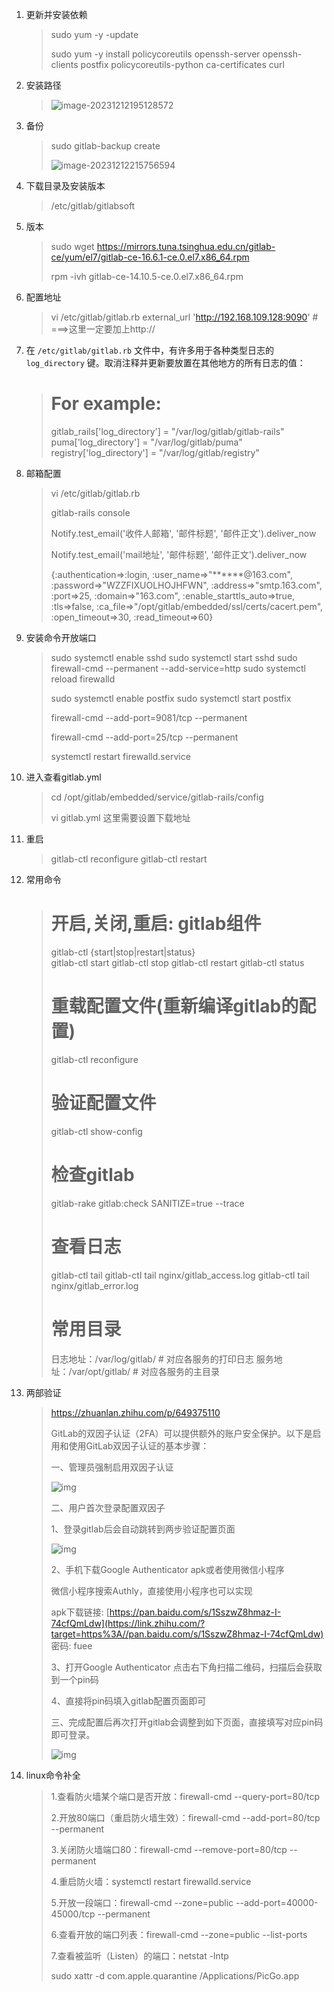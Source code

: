 1. 更新并安装依赖

   > sudo yum -y -update 
   >
   > sudo  yum -y install policycoreutils openssh-server openssh-clients postfix policycoreutils-python ca-certificates curl	

2. 安装路径

   > ![image-20231212195128572](https://raw.githubusercontent.com/zbsilent/imag/main/img/2022/image-20231212195128572.png)

3. 备份

   > sudo gitlab-backup create
   >
   > ![image-20231212215756594](https://raw.githubusercontent.com/zbsilent/imag/main/img/2022/image-20231212215756594.png)

4. 下载目录及安装版本

   > /etc/gitlab/gitlabsoft

   

5. 版本

   > sudo wget https://mirrors.tuna.tsinghua.edu.cn/gitlab-ce/yum/el7/gitlab-ce-16.6.1-ce.0.el7.x86_64.rpm
   >
   > rpm -ivh gitlab-ce-14.10.5-ce.0.el7.x86_64.rpm

6. 配置地址

   > vi /etc/gitlab/gitlab.rb
   > external_url 'http://192.168.109.128:9090' # ===>这里一定要加上http://

7. 在 `/etc/gitlab/gitlab.rb` 文件中，有许多用于各种类型日志的 `log_directory` 键。取消注释并更新要放置在其他地方的所有日志的值：

   ># For example:
   >gitlab_rails['log_directory'] = "/var/log/gitlab/gitlab-rails"
   >puma['log_directory'] = "/var/log/gitlab/puma"
   >registry['log_directory'] = "/var/log/gitlab/registry"

8. 邮箱配置

   >vi /etc/gitlab/gitlab.rb
   >
   >gitlab-rails console
   >
   >Notify.test_email('收件人邮箱', '邮件标题', '邮件正文').deliver_now
   >
   >Notify.test_email('mail地址', '邮件标题', '邮件正文').deliver_now
   >
   >{:authentication=>:login,
   > :user_name=>"******@163.com",
   > :password=>"WZZFIXUOLHOJHFWN",
   > :address=>"smtp.163.com",
   > :port=>25,
   > :domain=>"163.com",
   > :enable_starttls_auto=>true,
   > :tls=>false,
   > :ca_file=>"/opt/gitlab/embedded/ssl/certs/cacert.pem",
   > :open_timeout=>30,
   > :read_timeout=>60}

9. 安装命令开放端口

   > sudo systemctl enable sshd
   > sudo systemctl start sshd
   > sudo firewall-cmd --permanent --add-service=http
   > sudo systemctl reload firewalld
   >
   > sudo systemctl enable postfix
   > sudo systemctl start postfix
   >
   > firewall-cmd --add-port=9081/tcp --permanent
   >
   > firewall-cmd --add-port=25/tcp --permanent
   >
   > systemctl restart firewalld.service

10. 进入查看gitlab.yml

    > cd /opt/gitlab/embedded/service/gitlab-rails/config
    >
    > vi gitlab.yml  这里需要设置下载地址

11. 重启

    >gitlab-ctl reconfigure
    >gitlab-ctl restart

12. 常用命令

    > # 开启,关闭,重启: gitlab组件
    > gitlab-ctl {start|stop|restart|status} 		
    > gitlab-ctl start
    > gitlab-ctl stop
    > gitlab-ctl restart
    > gitlab-ctl status
    >
    > # 重载配置文件(重新编译gitlab的配置)
    > gitlab-ctl reconfigure
    >
    > # 验证配置文件
    > gitlab-ctl show-config   
    >
    > # 检查gitlab
    > gitlab-rake gitlab:check SANITIZE=true --trace    
    >
    > # 查看日志
    > gitlab-ctl tail
    > gitlab-ctl tail nginx/gitlab_access.log
    > gitlab-ctl tail nginx/gitlab_error.log
    >
    > # 常用目录
    > 日志地址：/var/log/gitlab/   # 对应各服务的打印日志 
    > 服务地址：/var/opt/gitlab/   # 对应各服务的主目录 

13. 两部验证

    >https://zhuanlan.zhihu.com/p/649375110
    >
    >GitLab的双因子认证（2FA）可以提供额外的账户安全保护。以下是启用和使用GitLab双因子认证的基本步骤：
    >
    >一、管理员强制启用双因子认证
    >
    >![img](https://raw.githubusercontent.com/zbsilent/imag/main/img/2022/v2-45baf4108dd7bbc9098e2b30ce064b72_1440w-20231212221138369.webp)
    >
    >二、用户首次登录配置双因子
    >
    >1、登录gitlab后会自动跳转到两步验证配置页面
    >
    >![img](https://raw.githubusercontent.com/zbsilent/imag/main/img/2022/v2-64b0086d31fca479054744d832d02a4c_1440w-20231212221132753.webp)
    >
    >2、手机下载Google Authenticator apk或者使用微信小程序
    >
    >微信小程序搜索Authly，直接使用小程序也可以实现
    >
    >apk下载链接: [https://pan.baidu.com/s/1SszwZ8hmaz-I-74cfQmLdw](https://link.zhihu.com/?target=https%3A//pan.baidu.com/s/1SszwZ8hmaz-I-74cfQmLdw) 密码: fuee
    >
    >3、打开Google Authenticator 点击右下角扫描二维码，扫描后会获取到一个pin码
    >
    >4、直接将pin码填入gitlab配置页面即可
    >
    >三、完成配置后再次打开gitlab会调整到如下页面，直接填写对应pin码即可登录。
    >
    >![img](https://raw.githubusercontent.com/zbsilent/imag/main/img/2022/v2-6d168f9eda736d158c8a1af4ca9375ce_1440w-20231212221128353.webp)

14. linux命令补全

    > 1.查看防火墙某个端口是否开放：firewall-cmd --query-port=80/tcp
    >
    > 2.开放80端口（重启防火墙生效）：firewall-cmd --add-port=80/tcp --permanent
    >
    > 3.关闭防火墙端口80：firewall-cmd --remove-port=80/tcp --permanent
    >
    > 4.重启防火墙：systemctl restart firewalld.service
    >
    > 5.开放一段端口：firewall-cmd --zone=public --add-port=40000-45000/tcp --permanent
    >
    > 6.查看开放的端口列表：firewall-cmd --zone=public --list-ports
    >
    > 7.查看被监听（Listen）的端口：netstat -lntp
    >
    > sudo xattr -d com.apple.quarantine /Applications/PicGo.app




















